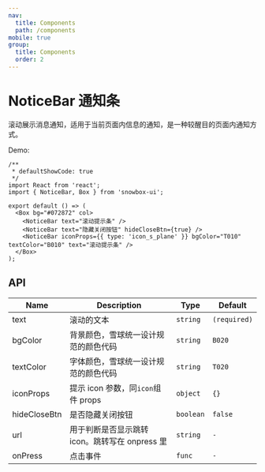 ```yaml
---
nav:
  title: Components
  path: /components
mobile: true
group:
  title: Components
  order: 2
---
```


# NoticeBar 通知条

滚动展示消息通知，适用于当前页面内信息的通知，是一种较醒目的页面内通知方式。

Demo:

```tsx
/**
 * defaultShowCode: true
 */
import React from 'react';
import { NoticeBar, Box } from 'snowbox-ui';

export default () => (
  <Box bg="#072872" col>
    <NoticeBar text="滚动提示条" />
    <NoticeBar text="隐藏关闭按钮" hideCloseBtn={true} />
    <NoticeBar iconProps={{ type: 'icon_s_plane' }} bgColor="T010" textColor="B010" text="滚动提示条" />
  </Box>
);
```

## API

| Name         | Description                                    | Type      | Default      |
| ------------ | ---------------------------------------------- | --------- | ------------ |
| text         | 滚动的文本                                     | `string`  | `(required)` |
| bgColor      | 背景颜色，雪球统一设计规范的颜色代码           | `string`  | `B020`       |
| textColor    | 字体颜色，雪球统一设计规范的颜色代码           | `string`  | `T020`       |
| iconProps    | 提示 icon 参数，同`icon`组件 props             | `object`  | `{}`         |
| hideCloseBtn | 是否隐藏关闭按钮                               | `boolean` | `false`      |
| url          | 用于判断是否显示跳转 icon。跳转写在 onpress 里 | `string`  | `-`          |
| onPress      | 点击事件                                       | `func`    | `-`          |
